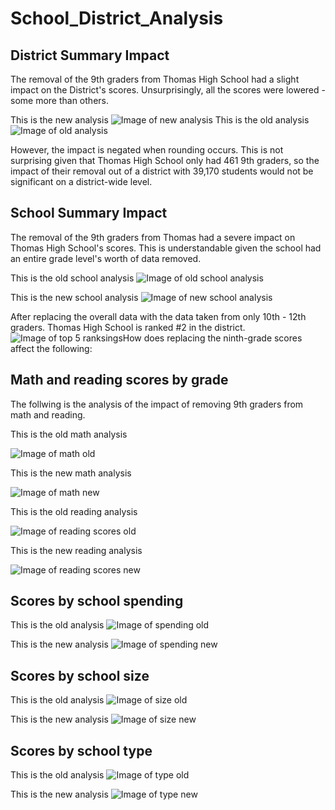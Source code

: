 # School_District_Analysis

## District Summary Impact
The removal of the 9th graders from Thomas High School had a slight impact on the District's scores.  Unsurprisingly, all the scores were lowered - some more than others.

This is the new analysis
![Image of new analysis](https://github.com/smulhern03-bootcamp/School_District_Analysis/blob/master/Distict%20Summary%20New.PNG)
This is the old analysis
![Image of old analysis](https://github.com/smulhern03-bootcamp/School_District_Analysis/blob/master/District%20Summary%20Old.PNG)

However, the impact is negated when rounding occurs.  This is not surprising given that Thomas High School only had 461 9th graders, so the impact of their removal out of a district with 39,170 students would not be significant on a district-wide level.

## School Summary Impact
The removal of the 9th graders from Thomas had a severe impact on Thomas High School's scores.  This is understandable given the school had an entire grade level's worth of data removed.

This is the old school analysis
![Image of old school analysis](https://github.com/smulhern03-bootcamp/School_District_Analysis/blob/master/Thomas%20High%20School%20old.PNG)

This is the new school analysis
![Image of new school analysis](https://github.com/smulhern03-bootcamp/School_District_Analysis/blob/master/Thomas%20High%20School%20new.PNG)

After replacing the overall data with the data taken from only 10th - 12th graders.  Thomas High School is ranked #2 in the district.
![Image of top 5 ranksings](https://github.com/smulhern03-bootcamp/School_District_Analysis/blob/master/Top%205.PNG)How does replacing the ninth-grade scores affect the following:

## Math and reading scores by grade
The follwing is the analysis of the impact of removing 9th graders from math and reading.

This is the old math analysis

![Image of math old](https://github.com/smulhern03-bootcamp/School_District_Analysis/blob/master/math%20scores%20by%20grade_old.PNG)

This is the new math analysis

![Image of math new](https://github.com/smulhern03-bootcamp/School_District_Analysis/blob/master/math%20scores%20by%20grade_new.PNG)

This is the old reading analysis

![Image of reading scores old](https://github.com/smulhern03-bootcamp/School_District_Analysis/blob/master/reading%20scores%20by%20grade_old.PNG)

This is the new reading analysis

![Image of reading scores new](https://github.com/smulhern03-bootcamp/School_District_Analysis/blob/master/reading%20scores%20by%20grade_.new.PNG)

## Scores by school spending

This is the old analysis
![Image of spending old](https://github.com/smulhern03-bootcamp/School_District_Analysis/blob/master/spending_old.PNG)

This is the new analysis
![Image of spending new](https://github.com/smulhern03-bootcamp/School_District_Analysis/blob/master/Spending_new.PNG)

## Scores by school size
This is the old analysis
![Image of size old](https://github.com/smulhern03-bootcamp/School_District_Analysis/blob/master/Size_old.PNG)

This is the new analysis
![Image of size new](https://github.com/smulhern03-bootcamp/School_District_Analysis/blob/master/Size_new.PNG)

## Scores by school type
This is the old analysis
![Image of type old](https://github.com/smulhern03-bootcamp/School_District_Analysis/blob/master/type_old.PNG)

This is the new analysis
![Image of type new](https://github.com/smulhern03-bootcamp/School_District_Analysis/blob/master/type_new.PNG)
